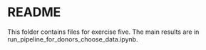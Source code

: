 # README

This folder contains files for exercise five.
The main results are in run_pipeline_for_donors_choose_data.ipynb.

